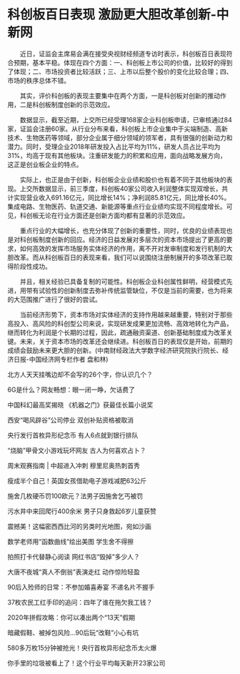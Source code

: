 # 科创板百日表现 激励更大胆改革创新-中新网

　　近日，证监会主席易会满在接受央视财经频道专访时表示，科创板百日表现符合预期，基本平稳。体现在四个方面：一、科创板上市公司的价值，比较好的得到了体现；二、市场投资者比较活跃；三、上市以后整个股价的变化比较合理；四、市场的秩序总体不错。

　　其实，评价科创板的表现主要集中在两个方面，一是科创板对创新的推动作用，二是科创板制度创新的示范效应。

　　数据显示，截至近期，上交所已经受理168家企业科创板申请，已审核通过84家，证监会注册60家。从行业分布来看，科创板上市企业集中于尖端制造、高新技术、生物医药等领域，部分企业属于细分领域的领军者，具有很强的创新动力和潜力。同时，受理企业2018年研发投入占比平均为11%，研发人员占比平均为31%，均高于现有其他板块。注重研发能力的积累和应用，面向战略发展方向，这正是创业板企业的特点。

　　实际上，也正是由于创新，科创板企业业绩和股价也有着不同于其他板块的表现。上交所数据显示，前三季度，科创板40家公司收入利润整体实现双增长，共计实现营业收入691.16亿元，同比增长14%；净利润85.81亿元，同比增长40%。集成电路、生物医药、轨道交通、新能源等重点行业业绩均实现不同程度增长。可见，科创板无论在行业方面还是创新方面均都有显著的示范效应。

　　重点行业的大幅增长，也充分体现了创新的重要性，同时，优良的业绩表现也是对科创板制度创新的回应。经济的日益发展对多层次的资本市场提出了更高的要求，如何高效的发挥市场服务实体经济的作用，离不开对发审制度和发行机制的大胆改革。而从科创板百日的表现来看，我们可以说围绕注册制展开的多项改革已取得阶段性成功。

　　并且，相关经验已具备复制的可能性。科创板企业科创属性鲜明，经营模式先进，用带有试验性的创新制度去弥补传统监管缺位，不仅是当前的需要，也为将来的大范围推广进行了很好的尝试。

　　当前经济形势下，资本市场对实体经济的支持作用越来越重要，特别对于那些高投入、高风险的科创型公司来说，实现研发成果更加流畅、高效地转化为产品，继而转化为利润是个长期的过程，因此，疏通融资渠道、创新基础制度成为改革关键。未来，关于资本市场的改革还会继续进。科创板百日的表现仅是开始，前期的成绩会鼓励未来更大胆的创新。(中南财经政法大学数字经济研究院执行院长、经济日报-中国经济网专栏作者 盘和林)

北方人天天挂嘴边却不会写的26个字，你认识几个？

6G是什么？网友畅想：眼一闭一睁，欠话费了

中国科幻最高奖揭晓 《机器之门》获最佳长篇小说奖

西安“喝风辟谷”公司停业 双创补贴资格被取消

央行发行首枚异形纪念币 有人6点就到银行排队

“烧脑”甲骨文小游戏玩坏网友 古人为何喜欢占卜？

周末观赛指南 | 中超进入冲刺 穆里尼奥热刺首秀

瘦成半个自己！英国女孩借助电子游戏减肥63公斤

施舍几枚硬币罚100欧元？法男子因施舍乞丐被罚

污水井中来回爬行400余米 男子只身救起6岁儿童获赞

震撼美！这幅密西西比河的另类时光地图，宛如沙画

数学老师用“函数曲线”绘出美图 学生舍不得擦

拍照打卡代替静心阅读 网红书店“毁掉”多少人？

大唐不夜城“真人不倒翁”表演走红 动作惊险轻盈

90后入殓师的日常：不参加婚喜寿宴 不递名片不握手

37枚农民工红手印的追问：四年了谁在拖欠我工钱？

2020年拼假攻略：你可以凑出两个“13天”假期

暗藏假鞋、被掉包风险…90后玩“改鞋”小心有坑

580多万枚15分钟被抢光！央行首枚异形纪念币太火爆

你手里的垃圾被看上了！这个行业平均每天新开23家公司
